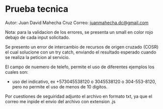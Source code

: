 # Prueba tecnica

Autor: Juan David Mahecha Cruz
Correo: juanmahecha.dc@gmail.com


Nota: para la validacion de los errores, se presenta un small en color rojo debajo de cada input solicitado.

Se presento un error de intercambio de recursos de origen cruzado (COSR) el cual solucione con un try catch, enviando el resultado esperado cuando se realiza la peticion al servicio.

El campo de nuemero de telefo, permite el uso de diferentes ejemplos los cuales son:
- uso del indicativo, ex +573045538120 o 3045538120 o 304-553-8120, pero no permite el uso de menos de 10 digitos.

Por cuestiones de seguiridad adjunto el archivo en formato txt, ya que el correo me inpide el envio del archivo con extension .js